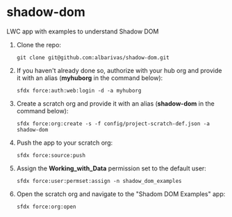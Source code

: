 # shadow-dom

LWC app with examples to understand Shadow DOM

1. Clone the repo:

   ```
   git clone git@github.com:albarivas/shadow-dom.git
   ```

1. If you haven't already done so, authorize with your hub org and provide it with an alias (**myhuborg** in the command below):

   ```
   sfdx force:auth:web:login -d -a myhuborg
   ```

1. Create a scratch org and provide it with an alias (**shadow-dom** in the command below):

   ```
   sfdx force:org:create -s -f config/project-scratch-def.json -a shadow-dom
   ```

1. Push the app to your scratch org:

   ```
   sfdx force:source:push
   ```

1. Assign the **Working_with_Data** permission set to the default user:

   ```
   sfdx force:user:permset:assign -n shadow_dom_examples
   ```

1. Open the scratch org and navigate to the "Shadom DOM Examples" app:

   ```
   sfdx force:org:open
   ```
